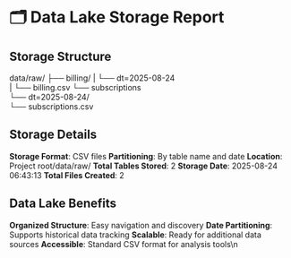 # 🗂️ Data Lake Storage Report

## Storage Structure
data/raw/
        ├── billing/
        |    └── dt=2025-08-24       
        |        └── billing.csv
        └── subscriptions    
            └── dt=2025-08-24/       
                └── subscriptions.csv

## Storage Details
  **Storage Format**: CSV files
  **Partitioning**: By table name and date
  **Location**: Project root/data/raw/
  **Total Tables Stored**: 2
  **Storage Date**: 2025-08-24 06:43:13
  **Total Files Created**: 2

## Data Lake Benefits 
  **Organized Structure**: Easy navigation and discovery
  **Date Partitioning**: Supports historical data tracking
  **Scalable**: Ready for additional data sources 
  **Accessible**: Standard CSV format for analysis tools\n
